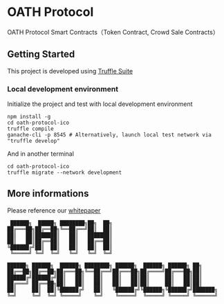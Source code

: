 # OATH Protocol

OATH Protocol Smart Contracts（Token Contract, Crowd Sale Contracts）

## Getting Started

This project is developed using [Truffle Suite](https://truffleframework.com/)

### Local development environment

Initialize the project and test with local development environment

```
npm install -g
cd oath-protocol-ico
truffle compile
ganache-cli -p 8545 # Alternatively, launch local test network via "truffle develop"
```

And in another terminal

```
cd oath-protocol-ico
truffle migrate --network development
```

## More informations

Please reference our [whitepaper](https://github.com/OathsIO/OathWebsite/tree/master/files)


```
 ██████╗  █████╗ ████████╗██╗  ██╗
██╔═══██╗██╔══██╗╚══██╔══╝██║  ██║
██║   ██║███████║   ██║   ███████║
██║   ██║██╔══██║   ██║   ██╔══██║
╚██████╔╝██║  ██║   ██║   ██║  ██║
 ╚═════╝ ╚═╝  ╚═╝   ╚═╝   ╚═╝  ╚═╝

██████╗ ██████╗  ██████╗ ████████╗ ██████╗  ██████╗ ██████╗ ██╗
██╔══██╗██╔══██╗██╔═══██╗╚══██╔══╝██╔═══██╗██╔════╝██╔═══██╗██║
██████╔╝██████╔╝██║   ██║   ██║   ██║   ██║██║     ██║   ██║██║
██╔═══╝ ██╔══██╗██║   ██║   ██║   ██║   ██║██║     ██║   ██║██║
██║     ██║  ██║╚██████╔╝   ██║   ╚██████╔╝╚██████╗╚██████╔╝███████╗
╚═╝     ╚═╝  ╚═╝ ╚═════╝    ╚═╝    ╚═════╝  ╚═════╝ ╚═════╝ ╚══════╝
```

